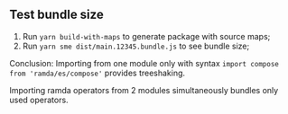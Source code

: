 ## Test bundle size

1.  Run `yarn build-with-maps` to generate package with source maps;
2.  Run `yarn sme dist/main.12345.bundle.js` to see bundle size;

Conclusion:
Importing from one module only with syntax `import compose from 'ramda/es/compose'` provides treeshaking.

Importing ramda operators from 2 modules simultaneously bundles only used operators.
